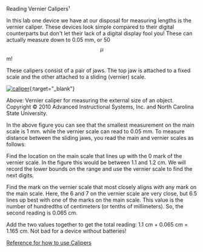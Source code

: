 Reading Vernier Calipers¹

In this lab one device we have at our disposal for measuring lengths is the vernier caliper. These devices look simple compared to their digital counterparts but don't let their lack of a digital display fool you! These can actually measure down to 0.05 mm, or 50 $$ \mu$$m!

These calipers consist of a pair of jaws. The top jaw is attached to a fixed scale and the other attached to a sliding (vernier) scale.
<div class="figure">
<div class="figureAlign">
<div class="figureFrame">

[![caliper](http://www.webassign.net/labsgraceperiod/ncsulcpmech2/appendices/appendixD/images/figure1.png)](http://www.webassign.net/labsgraceperiod/ncsulcpmech2/appendices/appendixD/images/figure1.png){:target="_blank"}

Above: Vernier caliper for measuring the external size of an object. Copyright © 2010 Advanced Instructional Systems, Inc. and North Carolina State University.

In the above figure you can see that the smallest measurement on the main scale is 1 mm. while the vernier scale can read to 0.05 mm. To measure distance between the sliding jaws, you read the main and vernier scales as follows:

Find the location on the main scale that lines up with the 0 mark of the vernier scale. In the figure this would be between 1.1 and 1.2 cm. We will record the lower bounds on the range and use the vernier scale to find the next digits.

Find the mark on the vernier scale that most closely aligns with any mark on the main scale. Here, the 6 and 7 on the vernier scale are very close, but 6.5 lines up best with one of the marks on the main scale. This value is the number of hundredths of centimeters (or tenths of millimeters). So, the second reading is 0.065 cm.

Add the two values together to get the total reading: 1.1 cm + 0.065 cm = 1.165 cm. Not bad for a device without batteries!


[Reference for how to use Calipers](http://www.webassign.net/labsgraceperiod/ncsulcpmech2/appendices/appendixD/appendixD.html)